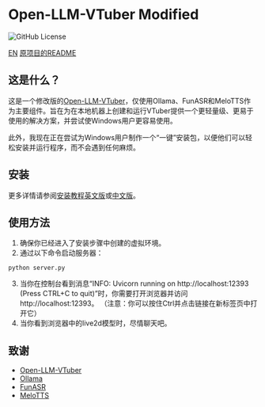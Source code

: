# Open-LLM-VTuber Modified
![GitHub License](https://img.shields.io/github/license/BadPythonhaha/OpenLLMVTuber)

[EN](README.md)
[原项目的README](./doc/README_Original.md)

## 这是什么？

这是一个修改版的[Open-LLM-VTuber](https://github.com/t41372/Open-LLM-VTuber)，仅使用Ollama、FunASR和MeloTTS作为主要组件。旨在为在本地机器上创建和运行VTuber提供一个更轻量级、更易于使用的解决方案，并尝试使Windows用户更容易使用。

此外，我现在正在尝试为Windows用户制作一个“一键”安装包，以便他们可以轻松安装并运行程序，而不会遇到任何麻烦。

## 安装

更多详情请参阅[安装教程英文版](./doc/install.md)或[中文版](./doc/install_CN.md)。

## 使用方法

1. 确保你已经进入了安装步骤中创建的虚拟环境。
2. 通过以下命令启动服务器：
```batch
python server.py
```
3. 当你在控制台看到消息“INFO: Uvicorn running on http://localhost:12393 (Press CTRL+C to quit)”时，你需要打开浏览器并访问http://localhost:12393。
（注意：你可以按住Ctrl并点击链接在新标签页中打开它）
4. 当你看到浏览器中的live2d模型时，尽情聊天吧。

## 致谢

- [Open-LLM-VTuber](https://github.com/t41372/Open-LLM-VTuber)
- [Ollama](https://github.com/ollama/ollama)
- [FunASR](https://github.com/modelscope/FunASR)
- [MeloTTS](https://github.com/myshell-ai/MeloTTS)
